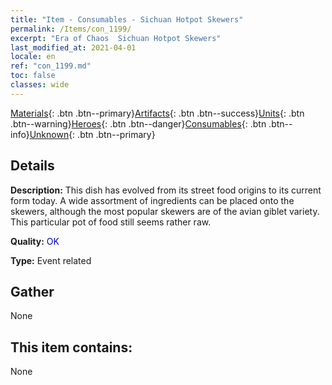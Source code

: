 ```yaml
---
title: "Item - Consumables - Sichuan Hotpot Skewers"
permalink: /Items/con_1199/
excerpt: "Era of Chaos  Sichuan Hotpot Skewers"
last_modified_at: 2021-04-01
locale: en
ref: "con_1199.md"
toc: false
classes: wide
---
```

 [Materials](/Items/){: .btn .btn--primary}[Artifacts](/Items/Artifacts/){: .btn .btn--success}[Units](/Items/Units/){: .btn .btn--warning}[Heroes](/Items/Heroes/){: .btn .btn--danger}[Consumables](/Items/Consumables/){: .btn .btn--info}[Unknown](/Items/Unknown/){: .btn .btn--primary}

## Details
 **Description:** This dish has evolved from its street food origins to its current form today. A wide assortment of ingredients can be placed onto the skewers, although the most popular skewers are of the avian giblet variety. This particular pot of food still seems rather raw.

 **Quality:** <span style="color: #0000CD">OK</span>

 **Type:** Event related

## Gather

  None

## This item contains:

  None

